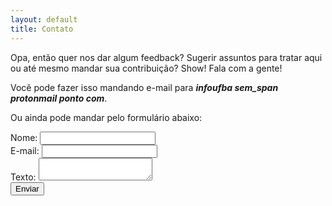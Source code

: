 ```yaml
---
layout: default
title: Contato
---
```


Opa, então quer nos dar algum feedback? Sugerir assuntos para tratar aqui ou até mesmo mandar sua contribuição? Show! Fala com a gente!

Você pode fazer isso mandando e-mail para _**infoufba *sem_span* protonmail *ponto* com**_.

Ou ainda pode mandar pelo formulário abaixo:

<div class="row">
    <div class="col-md-8">
        <form method="POST" action="https://formspree.io/infoufba@protonmail.com">
            <div class="form-group">
                <label for="nome">Nome: </label>
                <input type="text" class="form-control" name="nome" id="nome" required>
            </div>
            <div class="form-group">
                <label for="email">E-mail: </label>
                <input type="email" class="form-control" name="email" id="email" required>
            </div>
            <div class="form-group">
                <label for="texto">Texto: </label>
                <textarea name="texto" class="form-control" id="texto" required></textarea>
            </div>
            <button type="submit" class="btn btn-default">Enviar</button>
        </form>
    </div>
</div>

